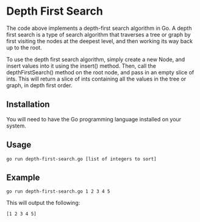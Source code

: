 # Depth First Search

The code above implements a depth-first search algorithm in Go. A depth first search is a type of search algorithm that traverses a tree or graph by first visiting the nodes at the deepest level, and then working its way back up to the root.

To use the depth first search algorithm, simply create a new Node, and insert values into it using the insert() method. Then, call the depthFirstSearch() method on the root node, and pass in an empty slice of ints. This will return a slice of ints containing all the values in the tree or graph, in depth first order.

## Installation

You will need to have the Go programming language installed on your system.

## Usage

```
go run depth-first-search.go [list of integers to sort]
```

## Example

```
go run depth-first-search.go 1 2 3 4 5
```

This will output the following:

```
[1 2 3 4 5]
```
